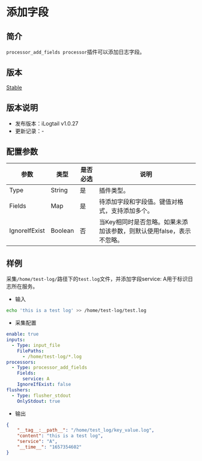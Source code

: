 # 添加字段

## 简介

`processor_add_fields processor`插件可以添加日志字段。

## 版本

[Stable](../../stability-level.md)

## 版本说明

* 发布版本：iLogtail v1.0.27
* 更新记录：-

## 配置参数

| 参数          | 类型    | 是否必选 | 说明                                                                 |
| ------------- | ------- | -------- | -------------------------------------------------------------------- |
| Type          | String  | 是       | 插件类型。                                                           |
| Fields        | Map     | 是       | 待添加字段和字段值。键值对格式，支持添加多个。                       |
| IgnoreIfExist | Boolean | 否       | 当Key相同时是否忽略。如果未添加该参数，则默认使用false，表示不忽略。 |

## 样例

采集`/home/test-log/`路径下的`test.log`文件，并添加字段service: A用于标识日志所在服务。

* 输入

```bash
echo 'this is a test log' >> /home/test-log/test.log
```

* 采集配置

```yaml
enable: true
inputs:
  - Type: input_file
    FilePaths: 
      - /home/test-log/*.log
processors:
  - Type: processor_add_fields
    Fields: 
      service: A
    IgnoreIfExist: false
flushers:
  - Type: flusher_stdout
    OnlyStdout: true
```

* 输出

```json
{
    "__tag__:__path__": "/home/test_log/key_value.log",
    "content": "this is a test log",
    "service": "A",
    "__time__": "1657354602"
}
```
